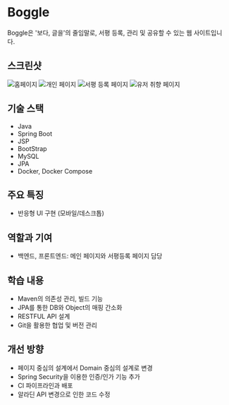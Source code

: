 # Boggle
Boggle은 '보다, 글을'의 줄임말로, 서평 등록, 관리 및 공유할 수 있는 웹 사이트입니다. 

## 스크린샷
![홈페이지](./screenshots/homepage.png)
![개인 페이지](./screenshots/gameplay.gif)
![서평 등록 페이지](./screenshots/gameplay.gif)
![유저 취향 페이지](./screenshots/gameplay.gif)

## 기술 스택
- Java
- Spring Boot
- JSP
- BootStrap
- MySQL
- JPA
- Docker, Docker Compose

## 주요 특징
- 반응형 UI 구현 (모바일/데스크톱)

## 역할과 기여
- 백엔드, 프론트엔드: 메인 페이지와 서평등록 페이지 담당

## 학습 내용
- Maven의 의존성 관리, 빌드 기능
- JPA를 통한 DB와 Object의 매핑 간소화
- RESTFUL API 설계
- Git을 활용한 협업 및 버전 관리

## 개선 방향
- 페이지 중심의 설계에서 Domain 중심의 설계로 변경
- Spring Security을 이용한 인증/인가 기능 추가
- CI 파이프라인과 배포
- 알라딘 API 변경으로 인한 코드 수정
